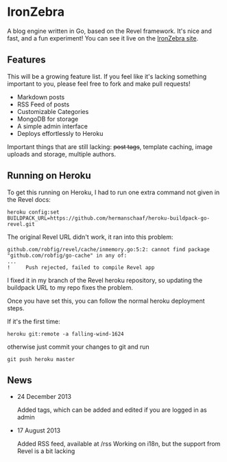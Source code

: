 IronZebra
=========

A blog engine written in Go, based on the Revel framework. It's nice and fast, and a fun experiment! You can see it live on the [IronZebra site](http://ironzebra.com).

Features
----------

This will be a growing feature list. If you feel like it's lacking something important to you, please feel free to fork and make pull requests!

 - Markdown posts
 - RSS Feed of posts
 - Customizable Categories
 - MongoDB for storage 
 - A simple admin interface
 - Deploys effortlessly to Heroku

Important things that are still lacking: ~~post tags~~, template caching, image uploads and storage, multiple authors. 

Running on Heroku
----------

To get this running on Heroku, I had to run one extra command not given in the Revel docs:

    heroku config:set BUILDPACK_URL=https://github.com/hermanschaaf/heroku-buildpack-go-revel.git

The original Revel URL didn't work, it ran into this problem:

    github.com/robfig/revel/cache/inmemory.go:5:2: cannot find package "github.com/robfig/go-cache" in any of:
    ...
    !     Push rejected, failed to compile Revel app

I fixed it in my branch of the Revel heroku repository, so updating the buildpack URL to my repo fixes the problem.

Once you have set this, you can follow the normal heroku deployment steps.

If it's the first time:

    heroku git:remote -a falling-wind-1624

otherwise just commit your changes to git and run

    git push heroku master

News
----------
 - 24 December 2013

   Added tags, which can be added and edited if you are logged in as admin

 - 17 August 2013 

   Added RSS feed, available at /rss
   Working on i18n, but the support from Revel is a bit lacking
